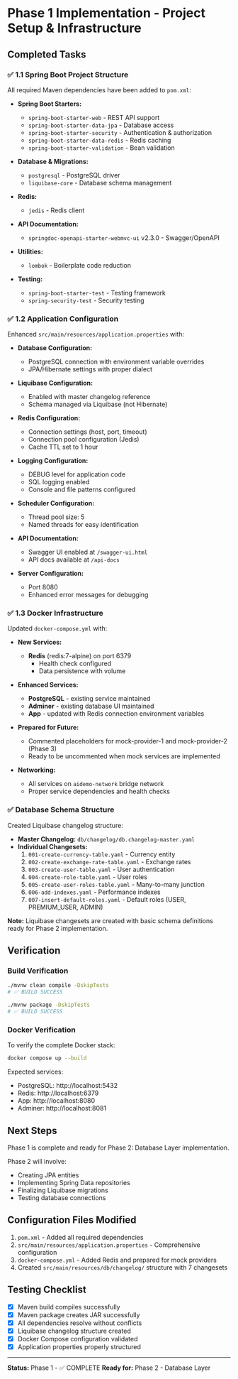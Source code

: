 # Phase 1 Implementation - Project Setup & Infrastructure

## Completed Tasks

### ✅ 1.1 Spring Boot Project Structure
All required Maven dependencies have been added to `pom.xml`:

- **Spring Boot Starters:**
  - `spring-boot-starter-web` - REST API support
  - `spring-boot-starter-data-jpa` - Database access
  - `spring-boot-starter-security` - Authentication & authorization
  - `spring-boot-starter-data-redis` - Redis caching
  - `spring-boot-starter-validation` - Bean validation

- **Database & Migrations:**
  - `postgresql` - PostgreSQL driver
  - `liquibase-core` - Database schema management

- **Redis:**
  - `jedis` - Redis client

- **API Documentation:**
  - `springdoc-openapi-starter-webmvc-ui` v2.3.0 - Swagger/OpenAPI

- **Utilities:**
  - `lombok` - Boilerplate code reduction

- **Testing:**
  - `spring-boot-starter-test` - Testing framework
  - `spring-security-test` - Security testing

### ✅ 1.2 Application Configuration
Enhanced `src/main/resources/application.properties` with:

- **Database Configuration:**
  - PostgreSQL connection with environment variable overrides
  - JPA/Hibernate settings with proper dialect

- **Liquibase Configuration:**
  - Enabled with master changelog reference
  - Schema managed via Liquibase (not Hibernate)

- **Redis Configuration:**
  - Connection settings (host, port, timeout)
  - Connection pool configuration (Jedis)
  - Cache TTL set to 1 hour

- **Logging Configuration:**
  - DEBUG level for application code
  - SQL logging enabled
  - Console and file patterns configured

- **Scheduler Configuration:**
  - Thread pool size: 5
  - Named threads for easy identification

- **API Documentation:**
  - Swagger UI enabled at `/swagger-ui.html`
  - API docs available at `/api-docs`

- **Server Configuration:**
  - Port 8080
  - Enhanced error messages for debugging

### ✅ 1.3 Docker Infrastructure
Updated `docker-compose.yml` with:

- **New Services:**
  - **Redis** (redis:7-alpine) on port 6379
    - Health check configured
    - Data persistence with volume
  
- **Enhanced Services:**
  - **PostgreSQL** - existing service maintained
  - **Adminer** - existing database UI maintained
  - **App** - updated with Redis connection environment variables

- **Prepared for Future:**
  - Commented placeholders for mock-provider-1 and mock-provider-2 (Phase 3)
  - Ready to be uncommented when mock services are implemented

- **Networking:**
  - All services on `aidemo-network` bridge network
  - Proper service dependencies and health checks

### ✅ Database Schema Structure
Created Liquibase changelog structure:

- **Master Changelog:** `db/changelog/db.changelog-master.yaml`
- **Individual Changesets:**
  1. `001-create-currency-table.yaml` - Currency entity
  2. `002-create-exchange-rate-table.yaml` - Exchange rates
  3. `003-create-user-table.yaml` - User authentication
  4. `004-create-role-table.yaml` - User roles
  5. `005-create-user-roles-table.yaml` - Many-to-many junction
  6. `006-add-indexes.yaml` - Performance indexes
  7. `007-insert-default-roles.yaml` - Default roles (USER, PREMIUM_USER, ADMIN)

**Note:** Liquibase changesets are created with basic schema definitions ready for Phase 2 implementation.

## Verification

### Build Verification
```bash
./mvnw clean compile -DskipTests
# ✅ BUILD SUCCESS

./mvnw package -DskipTests
# ✅ BUILD SUCCESS
```

### Docker Verification
To verify the complete Docker stack:
```bash
docker compose up --build
```

Expected services:
- PostgreSQL: http://localhost:5432
- Redis: http://localhost:6379
- App: http://localhost:8080
- Adminer: http://localhost:8081

## Next Steps

Phase 1 is complete and ready for Phase 2: Database Layer implementation.

Phase 2 will involve:
- Creating JPA entities
- Implementing Spring Data repositories
- Finalizing Liquibase migrations
- Testing database connections

## Configuration Files Modified

1. `pom.xml` - Added all required dependencies
2. `src/main/resources/application.properties` - Comprehensive configuration
3. `docker-compose.yml` - Added Redis and prepared for mock providers
4. Created `src/main/resources/db/changelog/` structure with 7 changesets

## Testing Checklist

- [x] Maven build compiles successfully
- [x] Maven package creates JAR successfully
- [x] All dependencies resolve without conflicts
- [x] Liquibase changelog structure created
- [x] Docker Compose configuration validated
- [x] Application properties properly structured

---

**Status:** Phase 1 - ✅ COMPLETE
**Ready for:** Phase 2 - Database Layer
